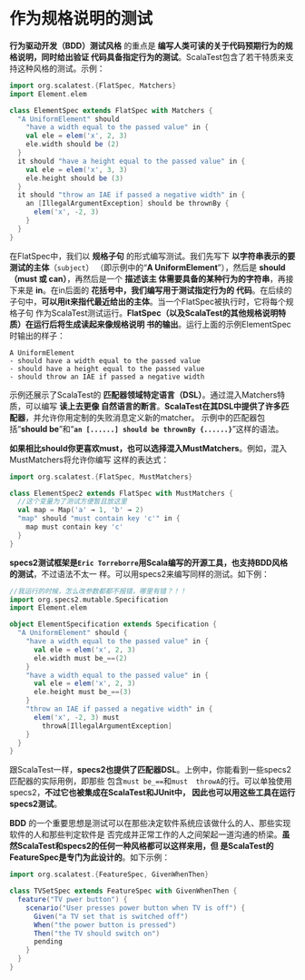 作为规格说明的测试
===================================================================================
**行为驱动开发（BDD）测试风格** 的重点是 **编写人类可读的关于代码预期行为的规格说明，同时给出验证
代码具备指定行为的测试**。ScalaTest包含了若干特质来支持这种风格的测试。示例：
```scala
import org.scalatest.{FlatSpec, Matchers}
import Element.elem

class ElementSpec extends FlatSpec with Matchers {
  "A UniformElement" should
    "have a width equal to the passed value" in {
    val ele = elem('x', 2, 3)
    ele.width should be (2)
  }
  it should "have a height equal to the passed value" in {
    val ele = elem('x', 3, 3)
    ele.height should be (3)
  }
  it should "throw an IAE if passed a negative width" in {
    an [IllegalArgumentException] should be thrownBy {
      elem('x', -2, 3)
    }
  }
}
```
在FlatSpec中，我们以 **规格子句** 的形式编写测试。我们先写下 **以字符串表示的要测试的主体**（`subject`）
（即示例中的“**A UniformElement**”），然后是 **should（must 或 can）**，再然后是一个 **描述该主
体需要具备的某种行为的字符串**，再接下来是 **in**。在in后面的 **花括号中，我们编写用于测试指定行为的
代码**。在后续的子句中，**可以用it来指代最近给出的主体**。当一个FlatSpec被执行时，它将每个规格子句
作为ScalaTest测试运行。**FlatSpec（以及ScalaTest的其他规格说明特质）在运行后将生成读起来像规格说明
书的输出**。运行上面的示例ElementSpec时输出的样子：
```
A UniformElement
- should have a width equal to the passed value 
- should have a height equal to the passed value 
- should throw an IAE if passed a negative width
```
示例还展示了ScalaTest的 **匹配器领域特定语言（DSL）**。通过混入Matchers特质，可以编写 **读上去更像
自然语言的断言**。**ScalaTest在其DSL中提供了许多匹配器**，并允许你用定制的失败消息定义新的matcher。
示例中的匹配器包括“**should be**”和“**`an [......] should be thrownBy {......}`**”这样的语法。

**如果相比should你更喜欢must，也可以选择混入MustMatchers**。例如，混入MustMatchers将允许你编写
这样的表达式：
```scala
import org.scalatest.{FlatSpec, MustMatchers}

class ElementSpec2 extends FlatSpec with MustMatchers {
  //这个变量为了测试方便暂且放这里
  val map = Map('a' → 1, 'b' → 2)
  "map" should "must contain key 'c'" in {
    map must contain key 'c'
  }
}
```

**specs2测试框架是`Eric Torreborre`用Scala编写的开源工具，也支持BDD风格的测试**，不过语法不太一
样。可以用specs2来编写同样的测试。如下例：
```scala
//我运行的时候，怎么改参数都都不报错，哪里有错？！！
import org.specs2.mutable.Specification
import Element.elem

object ElementSpecification extends Specification {
  "A UniformElement" should {
    "have a width equal to the passed value" in {
      val ele = elem('x', 2, 3)
      ele.width must be_==(2)
    }
    "have a width equal to the passed value" in {
      val ele = elem('x', 2, 3)
      ele.height must be_==(3)
    }
    "throw an IAE if passed a negative width" in {
      elem('x', -2, 3) must
        throwA[IllegalArgumentException]
    }
  }
}
```
跟ScalaTest一样，**specs2也提供了匹配器DSL**。上例中，你能看到一些specs2匹配器的实际用例，即那些
包含`must be_==`和`must  throwA`的行。可以单独使用specs2，**不过它也被集成在ScalaTest和JUnit中，
因此也可以用这些工具在运行specs2测试**。

**BDD** 的一个重要思想是测试可以在那些决定软件系统应该做什么的人、那些实现软件的人和那些判定软件是
否完成并正常工作的人之间架起一道沟通的桥梁。**虽然ScalaTest和specs2的任何一种风格都可以这样来用，但
是ScalaTest的FeatureSpec是专门为此设计的**。如下示例：
```scala
import org.scalatest.{FeatureSpec, GivenWhenThen}

class TVSetSpec extends FeatureSpec with GivenWhenThen {
  feature("TV pwer button") {
    scenario("User presses power button when TV is off") {
      Given("a TV set that is switched off")
      When("the power button is pressed")
      Then("the TV should switch on")
      pending
    }
  }
}
```


